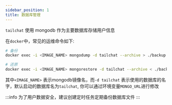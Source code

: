 ```yaml
---
sidebar_position: 1
title: 数据库管理
---
```


`tailchat` 使用 mongodb 作为主要数据库存储用户信息

在`docker`中，常见的运维命令如下:

```bash
# 备份
docker exec -i <IMAGE_NAME> mongodump -d tailchat --archive > ./backup.archive

# 还原
docker exec -i <IMAGE_NAME> mongorestore -d tailchat --archive < ./backup.archive
```

其中`<IMAGE_NAME>` 表示mongodb镜像名，而`-d tailchat` 表示使用的数据库的名字，默认启动的数据库名为`tailchat`, 你可以通过环境变量`MONGO_URL`进行修改

:::info
为了用户数据安全，建议创建定时任务定期备份数据库文件
:::
